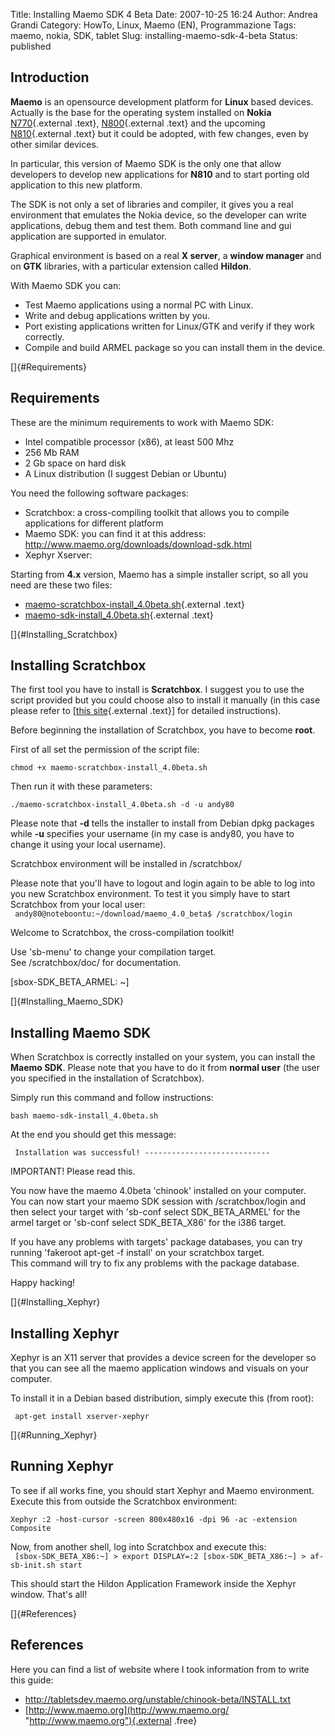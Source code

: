 Title: Installing Maemo SDK 4 Beta
Date: 2007-10-25 16:24
Author: Andrea Grandi
Category: HowTo, Linux, Maemo (EN), Programmazione
Tags: maemo, nokia, SDK, tablet
Slug: installing-maemo-sdk-4-beta
Status: published

Introduction
------------

**Maemo** is an opensource development platform for **Linux** based
devices. Actually is the base for the operating system installed on
**Nokia**
[N770](http://www.nokia.it/770 "http://www.nokia.it/770"){.external
.text},
[N800](http://europe.nokia.com/phones/n800 "http://europe.nokia.com/phones/n800"){.external
.text} and the upcoming
[N810](http://www.nokia.com/N810 "http://www.nokia.com/N810"){.external
.text} but it could be adopted, with few changes, even by other similar
devices.

In particular, this version of Maemo SDK is the only one that allow
developers to develop new applications for **N810** and to start porting
old application to this new platform.

The SDK is not only a set of libraries and compiler, it gives you a real
environment that emulates the Nokia device, so the developer can write
applications, debug them and test them. Both command line and gui
application are supported in emulator.

Graphical environment is based on a real **X server**, a **window
manager** and on **GTK** libraries, with a particular extension called
**Hildon**.

With Maemo SDK you can:

-   Test Maemo applications using a normal PC with Linux.
-   Write and debug applications written by you.
-   Port existing applications written for Linux/GTK and verify if they
    work correctly.
-   Compile and build ARMEL package so you can install them in the
    device.

[]{#Requirements}

Requirements
------------

These are the minimum requirements to work with Maemo SDK:

-   Intel compatible processor (x86), at least 500 Mhz
-   256 Mb RAM
-   2 Gb space on hard disk
-   A Linux distribution (I suggest Debian or Ubuntu)

You need the following software packages:

-   Scratchbox: a cross-compiling toolkit that allows you to compile
    applications for different platform
-   Maemo SDK: you can find it at this address:
    <http://www.maemo.org/downloads/download-sdk.html>
-   Xephyr Xserver:

Starting from **4.x** version, Maemo has a simple installer script, so
all you need are these two files:

-   [maemo-scratchbox-install\_4.0beta.sh](http://tabletsdev.maemo.org/unstable/chinook-beta/maemo-scratchbox-install_4.0beta.sh "http://tabletsdev.maemo.org/unstable/chinook-beta/maemo-scratchbox-install_4.0beta.sh"){.external
    .text}
-   [maemo-sdk-install\_4.0beta.sh](http://tabletsdev.maemo.org/unstable/chinook-beta/maemo-sdk-install_4.0beta.sh "http://tabletsdev.maemo.org/unstable/chinook-beta/maemo-sdk-install_4.0beta.sh"){.external
    .text}

[]{#Installing_Scratchbox}

Installing Scratchbox
---------------------

The first tool you have to install is **Scratchbox**. I suggest you to
use the script provided but you could choose also to install it manually
(in this case please refer to \[[this
site](http://scratchbox.org/documentation/user/scratchbox-1.0/html/installdoc.html "http://scratchbox.org/documentation/user/scratchbox-1.0/html/installdoc.html"){.external
.text}\] for detailed instructions).

Before beginning the installation of Scratchbox, you have to become
**root**.

First of all set the permission of the script file:

`chmod +x maemo-scratchbox-install_4.0beta.sh`

Then run it with these parameters:

`./maemo-scratchbox-install_4.0beta.sh -d -u andy80`

Please note that **-d** tells the installer to install from Debian dpkg
packages while **-u** specifies your username (in my case is andy80, you
have to change it using your local username).

Scratchbox environment will be installed in /scratchbox/

Please note that you'll have to logout and login again to be able to log
into you new Scratchbox environment. To test it you simply have to start
Scratchbox from your local user:  
` andy80@noteboontu:~/download/maemo_4.0_beta$ /scratchbox/login`

Welcome to Scratchbox, the cross-compilation toolkit!

Use 'sb-menu' to change your compilation target.  
See /scratchbox/doc/ for documentation.

\[sbox-SDK\_BETA\_ARMEL: \~\]  
</code>

[]{#Installing_Maemo_SDK}

Installing Maemo SDK
--------------------

When Scratchbox is correctly installed on your system, you can install
the **Maemo SDK**. Please note that you have to do it from **normal
user** (the user you specified in the installation of Scratchbox).

Simply run this command and follow instructions:

`bash maemo-sdk-install_4.0beta.sh`

At the end you should get this message:

` Installation was successful! ----------------------------`

IMPORTANT! Please read this.

You now have the maemo 4.0beta 'chinook' installed on your computer.  
You can now start your maemo SDK session with /scratchbox/login and  
then select your target with 'sb-conf select SDK\_BETA\_ARMEL' for the  
armel target or 'sb-conf select SDK\_BETA\_X86' for the i386 target.

If you have any problems with targets' package databases, you can try  
running 'fakeroot apt-get -f install' on your scratchbox target.  
This command will try to fix any problems with the package database.

Happy hacking!  
</code>

[]{#Installing_Xephyr}

Installing Xephyr
-----------------

Xephyr is an X11 server that provides a device screen for the developer
so that you can see all the maemo application windows and visuals on
your computer.

To install it in a Debian based distribution, simply execute this (from
root):

` apt-get install xserver-xephyr`

[]{#Running_Xephyr}

Running Xephyr
--------------

To see if all works fine, you should start Xephyr and Maemo environment.
Execute this from outside the Scratchbox environment:

`Xephyr :2 -host-cursor -screen 800x480x16 -dpi 96 -ac -extension Composite`

Now, from another shell, log into Scratchbox and execute this:  
` [sbox-SDK_BETA_X86:~] > export DISPLAY=:2 [sbox-SDK_BETA_X86:~] > af-sb-init.sh start`

This should start the Hildon Application Framework inside the Xephyr
window. That's all!

[]{#References}

References
----------

Here you can find a list of website where I took information from to
write this guide:

-   <http://tabletsdev.maemo.org/unstable/chinook-beta/INSTALL.txt>
-   [http://www.maemo.org](http://www.maemo.org/ "http://www.maemo.org"){.external
    .free}

